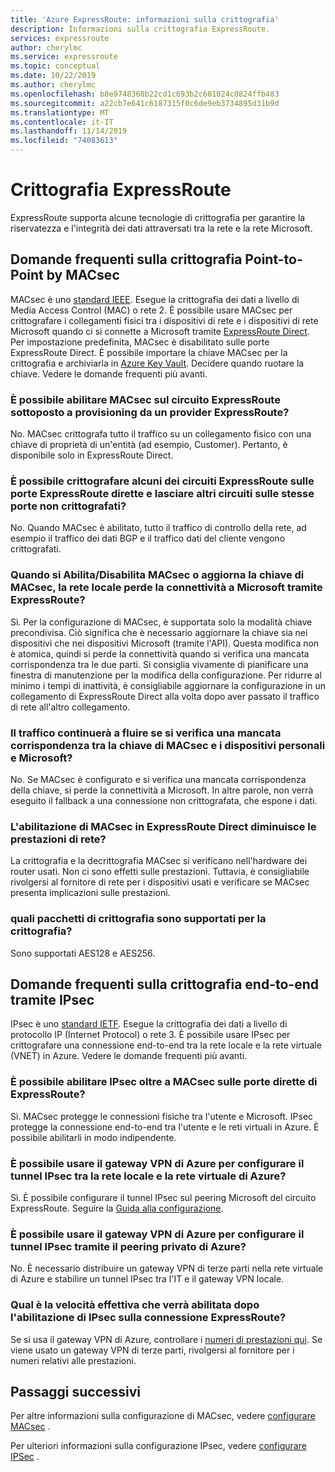```yaml
---
title: 'Azure ExpressRoute: informazioni sulla crittografia'
description: Informazioni sulla crittografia ExpressRoute.
services: expressroute
author: cherylmc
ms.service: expressroute
ms.topic: conceptual
ms.date: 10/22/2019
ms.author: cherylmc
ms.openlocfilehash: b8e9748360b22cd1c693b2c601024c0824ffb483
ms.sourcegitcommit: a22cb7e641c6187315f0c6de9eb3734895d31b9d
ms.translationtype: MT
ms.contentlocale: it-IT
ms.lasthandoff: 11/14/2019
ms.locfileid: "74083613"
---
```

# <a name="expressroute-encryption"></a>Crittografia ExpressRoute
 
ExpressRoute supporta alcune tecnologie di crittografia per garantire la riservatezza e l'integrità dei dati attraversati tra la rete e la rete Microsoft.

## <a name="point-to-point-encryption-by-macsec-faq"></a>Domande frequenti sulla crittografia Point-to-Point by MACsec
MACsec è uno [standard IEEE](https://1.ieee802.org/security/802-1ae/). Esegue la crittografia dei dati a livello di Media Access Control (MAC) o rete 2. È possibile usare MACsec per crittografare i collegamenti fisici tra i dispositivi di rete e i dispositivi di rete Microsoft quando ci si connette a Microsoft tramite [ExpressRoute Direct](expressroute-erdirect-about.md). Per impostazione predefinita, MACsec è disabilitato sulle porte ExpressRoute Direct. È possibile importare la chiave MACsec per la crittografia e archiviarla in [Azure Key Vault](../key-vault/key-vault-overview.md). Decidere quando ruotare la chiave. Vedere le domande frequenti più avanti.
### <a name="can-i-enable-macsec-on-my-expressroute-circuit-provisioned-by-an-expressroute-provider"></a>È possibile abilitare MACsec sul circuito ExpressRoute sottoposto a provisioning da un provider ExpressRoute?
No. MACsec crittografa tutto il traffico su un collegamento fisico con una chiave di proprietà di un'entità (ad esempio, Customer). Pertanto, è disponibile solo in ExpressRoute Direct.
### <a name="can-i-encrypt-some-of-the-expressroute-circuits-on-my-expressroute-direct-ports-and-leave-other-circuits-on-the-same-ports-unencrypted"></a>È possibile crittografare alcuni dei circuiti ExpressRoute sulle porte ExpressRoute dirette e lasciare altri circuiti sulle stesse porte non crittografati? 
No. Quando MACsec è abilitato, tutto il traffico di controllo della rete, ad esempio il traffico dei dati BGP e il traffico dati del cliente vengono crittografati. 
### <a name="when-i-enabledisable-macsec-or-update-macsec-key-will-my-on-premises-network-lose-connectivity-to-microsoft-over-expressroute"></a>Quando si Abilita/Disabilita MACsec o aggiorna la chiave di MACsec, la rete locale perde la connettività a Microsoft tramite ExpressRoute?
Sì. Per la configurazione di MACsec, è supportata solo la modalità chiave precondivisa. Ciò significa che è necessario aggiornare la chiave sia nei dispositivi che nei dispositivi Microsoft (tramite l'API). Questa modifica non è atomica, quindi si perde la connettività quando si verifica una mancata corrispondenza tra le due parti. Si consiglia vivamente di pianificare una finestra di manutenzione per la modifica della configurazione. Per ridurre al minimo i tempi di inattività, è consigliabile aggiornare la configurazione in un collegamento di ExpressRoute Direct alla volta dopo aver passato il traffico di rete all'altro collegamento.  
### <a name="will-traffic-continue-to-flow-if-theres-a-mismatch-in-macsec-key-between-my-devices-and-microsofts"></a>Il traffico continuerà a fluire se si verifica una mancata corrispondenza tra la chiave di MACsec e i dispositivi personali e Microsoft?
No. Se MACsec è configurato e si verifica una mancata corrispondenza della chiave, si perde la connettività a Microsoft. In altre parole, non verrà eseguito il fallback a una connessione non crittografata, che espone i dati. 
### <a name="will-enabling-macsec-on-expressroute-direct-degrade-network-performance"></a>L'abilitazione di MACsec in ExpressRoute Direct diminuisce le prestazioni di rete?
La crittografia e la decrittografia MACsec si verificano nell'hardware dei router usati. Non ci sono effetti sulle prestazioni. Tuttavia, è consigliabile rivolgersi al fornitore di rete per i dispositivi usati e verificare se MACsec presenta implicazioni sulle prestazioni.
### <a name="which-cipher-suites-are-supported-for-encryption"></a>quali pacchetti di crittografia sono supportati per la crittografia?
Sono supportati AES128 e AES256.

## <a name="end-to-end-encryption-by-ipsec-faq"></a>Domande frequenti sulla crittografia end-to-end tramite IPsec
IPsec è uno [standard IETF](https://tools.ietf.org/html/rfc6071). Esegue la crittografia dei dati a livello di protocollo IP (Internet Protocol) o rete 3. È possibile usare IPsec per crittografare una connessione end-to-end tra la rete locale e la rete virtuale (VNET) in Azure. Vedere le domande frequenti più avanti.
### <a name="can-i-enable-ipsec-in-addition-to-macsec-on-my-expressroute-direct-ports"></a>È possibile abilitare IPsec oltre a MACsec sulle porte dirette di ExpressRoute?
Sì. MACsec protegge le connessioni fisiche tra l'utente e Microsoft. IPsec protegge la connessione end-to-end tra l'utente e le reti virtuali in Azure. È possibile abilitarli in modo indipendente. 
### <a name="can-i-use-azure-vpn-gateway-to-set-up-the-ipsec-tunnel-between-my-on-premises-network-and-my-azure-virtual-network"></a>È possibile usare il gateway VPN di Azure per configurare il tunnel IPsec tra la rete locale e la rete virtuale di Azure?
Sì. È possibile configurare il tunnel IPsec sul peering Microsoft del circuito ExpressRoute. Seguire la [Guida alla configurazione](site-to-site-vpn-over-microsoft-peering.md).
### <a name="can-i-use-azure-vpn-gateway-to-set-up-the-ipsec-tunnel-over-azure-private-peering"></a>È possibile usare il gateway VPN di Azure per configurare il tunnel IPsec tramite il peering privato di Azure?
No. È necessario distribuire un gateway VPN di terze parti nella rete virtuale di Azure e stabilire un tunnel IPsec tra l'IT e il gateway VPN locale.
### <a name="what-is-the-throughput-i-will-get-after-enabling-ipsec-on-my-expressroute-connection"></a>Qual è la velocità effettiva che verrà abilitata dopo l'abilitazione di IPsec sulla connessione ExpressRoute?
Se si usa il gateway VPN di Azure, controllare i [numeri di prestazioni qui](../vpn-gateway/vpn-gateway-about-vpngateways.md). Se viene usato un gateway VPN di terze parti, rivolgersi al fornitore per i numeri relativi alle prestazioni.

## <a name="next-steps"></a>Passaggi successivi
Per altre informazioni sulla configurazione di MACsec, vedere [configurare MACsec](expressroute-howto-macsec.md) .

Per ulteriori informazioni sulla configurazione IPsec, vedere [configurare IPSec](site-to-site-vpn-over-microsoft-peering.md) .
